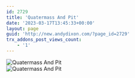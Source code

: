 ```yaml
---
id: 2729
title: 'Quatermass And Pit'
date: '2023-03-17T13:45:33+00:00'
layout: page
guid: 'http://new.andydixon.com/?page_id=2729'
trx_addons_post_views_count:
    - '1'
---
```


![Quatermass And Pit](https://i0.wp.com/assets.g8x2.ldn.idrivee2-23.com/posters/Quatermass%20And%20Pit%2001.jpg?w=1200&ssl=1 "Quatermass And Pit")  
![Quatermass And Pit](https://i0.wp.com/assets.g8x2.ldn.idrivee2-23.com/posters/Quatermass%20And%20Pit%2002.jpg?w=1200&ssl=1 "Quatermass And Pit")